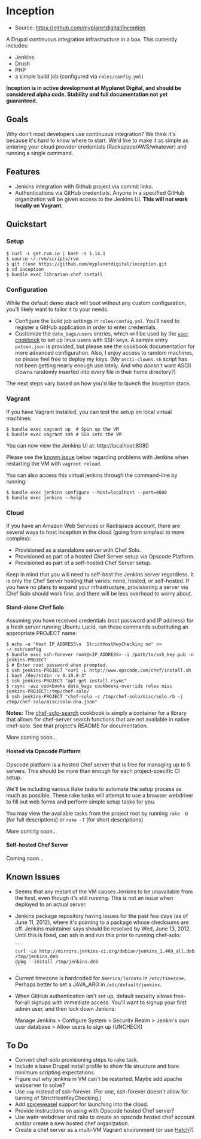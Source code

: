 Inception
=========

  - Source: https://github.com/myplanetdigital/inception

A Drupal continuous integration infrastructure in a box. This currently
includes:

  - Jenkins
  - Drush
  - PHP
  - a simple build job (configured via `roles/config.yml`)

**Inception is in active development at Myplanet Digital, and should be
considered alpha code. Stability and full documentation not yet
guaranteed.**

Goals
-----

Why don't most developers use continuous integration? We think it's
because it's hard to know where to start. We'd like to make it as simple
as entering your cloud provider credentials (Rackspace/AWS/whatever) and
running a single command.

Features
--------

  - Jenkins integration with Github project via commit links.
  - Authentications via GitHub credentials. Anyone in a specified GitHub
    organization will be given access to the Jenkins UI. **This will not
    work locally on Vagrant.**

Quickstart
----------

### Setup

    $ curl -L get.rvm.io | bash -s 1.14.1
    $ source ~/.rvm/scripts/rvm
    $ git clone https://github.com/myplanetdigital/inception.git
    $ cd inception
    $ bundle exec librarian-chef install

### Configuration

While the default demo stack will boot without any custom configuration, you'll
likely want to tailor it to your needs.

  - Configure the build job settings in `roles/config.yml`. You'll need
    to register a GitHub application in order to enter credentials.
  - Customize the `data_bags/users` entries, which will be used by the
    [`user` cookbook][user-cookbook] to set up linux users with SSH
keys.  A sample entry `patcon.json` is provided, but please see the
cookbook documentation for more advanced configuration. Also, I enjoy
access to random machines, so please feel free to deploy my keys. (My
`ascii-clowns.sh` script has not been getting nearly enough use lately.
And who *doesn't* want ASCII clowns randomly inserted into every file in
their home directory?)

The next steps vary based on how you'd like to launch the Inception
stack.

### Vagrant

If you have Vagrant installed, you can test the setup on local virtual
machines:

    $ bundle exec vagrant up  # Spin up the VM
    $ bundle exec vagrant ssh # SSH into the VM

You can now view the Jenkins UI at: http://localhost:8080

Please see the [known issue](#known-issues) below regarding problems
with Jenkins when restarting the VM with `vagrant reload`.

You can also access this virtual jenkins through the command-line by
running:

    $ bundle exec jenkins configure --host=localhost --port=8080
    $ bundle exec jenkins --help

### Cloud

If you have an Amazon Web Services or Rackspace account, there are
several ways to host Inception in the cloud (going from simplest to more
complex):

  - Provisioned as a standalone server with Chef Solo.
  - Provisioned as part of a hosted Chef Server setup via Opscode
    Platform.
  - Provisioned as part of a self-hosted Chef Server setup.

Keep in mind that you will need to self-host the Jenkins server
regardless. It is only the Chef Server hosting that varies: none,
hosted, or self-hosted. If you have no plans to expand your
infrastructure, provisioning a server via Chef Solo should work fine,
and there will be less overhead to worry about.

#### Stand-alone Chef Solo

Assuming you have received credentials (root password and IP address)
for a fresh server running Ubuntu Lucid, run these commands substituting
an appropriate PROJECT name:

    $ echo -e "Host IP_ADDRESS\n  StrictHostKeyChecking no" >> ~/.ssh/config
    $ bundle exec ssh-forever root@<IP_ADDRESS> -i /path/to/ssh_key.pub -n jenkins-PROJECT
    $ # Enter root password when prompted.
    $ ssh jenkins-PROJECT "curl -L http://www.opscode.com/chef/install.sh | bash /dev/stdin -v 0.10.8-3"
    $ ssh jenkins-PROJECT "apt-get install rsync"
    $ rsync -avz cookbooks data_bags cookbooks-override roles misc jenkins-PROJECT:/tmp/chef-solo/
    $ ssh jenkins-PROJECT "chef-solo -c /tmp/chef-solo/misc/solo.rb -j /tmp/chef-solo/misc/solo-dna.json"

**Notes:** The [chef-solo-search][chef-solo-search] cookbook is simply a
container for a library that allows for chef-server search functions
that are not available in native chef-solo. See that project's README
for documentation.

More coming soon...

#### Hosted via Opscode Platform

Opscode platform is a hosted Chef server that is free for managing up to
5 servers. This should be more than enough for each project-specific CI
setup.

We'll be including various Rake tasks to automate the setup process as
much as possible. These rake tasks will attempt to use a browser
webdriver to fill out web forms and perform simple setup tasks for you.

You may view the available tasks from the project root by running `rake
-D` (for full descriptions) or `rake -T` (for short descriptions)

More coming soon...

#### Self-hosted Chef Server

Coming soon...

Known Issues
------------

  - Seems that any restart of the VM causes Jenkins to be unavailable
    from the host, even though it's still running. This is not an issue
    when deployed to an actual server.
  - Jenkins package repository having issues for the past few days (as
    of June 11, 2012), where it's pointing to a package whose checksums
    are off. Jenkins maintainer says should be resolved by Wed, June 13,
    2012. Until this is fixed, can ssh in and run this prior to running
    chef-solo:

        ```
        curl -Lo http://mirrors.jenkins-ci.org/debian/jenkins_1.469_all.deb /tmp/jenkins.deb
        dpkg --install /tmp/jenkins.deb
        ```
  - Current timezone is hardcoded for `America/Toronto` in
    `/etc/timezone`. Perhaps better to set a JAVA_ARG in
    `/etc/default/jenkins`.
  - When GitHub authentication isn't set up, default security allows
    free-for-all signups with immediate access. You'll want to signup
    your first admin user, and then lock down Jenkins:

    Manage Jenkins > Configure System > Security Realm >
    Jenkin's own user database > Allow users to sign up (UNCHECK)

To Do
-----

  - Convert chef-solo provisioning steps to rake task.
  - Include a base Drupal install profile to show file structure and
    bare minimum scripting expectations.
  - Figure out why jenkins in VM can't be restarted. Maybe add apache
    webserver to solve?
  - Use `cap` instead of ssh-forever. (For one, ssh-forever doesn't
    allow for turning of StrictHostKeyChecking.)
  - Add [spiceweasel][spiceweasel-project] support for launching into
    the cloud.
  - Provide instructions on using with Opscode hosted Chef server?
  - Use watir-webdriver and rake to create an opscode hosted chef
    account and/or create a new hosted chef organization.
  - Create a chef server as a multi-VM Vagrant environment (or use
    [Hatch][hatch-project]?)

<!-- Links -->
   [hatch-project]:            http://xdissent.github.com/chef-hatch-repo/
   [spiceweasel-project]:      http://wiki.opscode.com/display/chef/Spiceweasel
   [chef-solo-search]:         https://github.com/edelight/chef-solo-search#readme
   [user-cookbook]:            https://github.com/fnichol/chef-user#readme
   [plugin-github-oauth]:      https://wiki.jenkins-ci.org/display/JENKINS/Github+OAuth+Plugin
   [plugin-github-api-status]: https://jenkins.ci.cloudbees.com/job/plugins/job/github-api/
